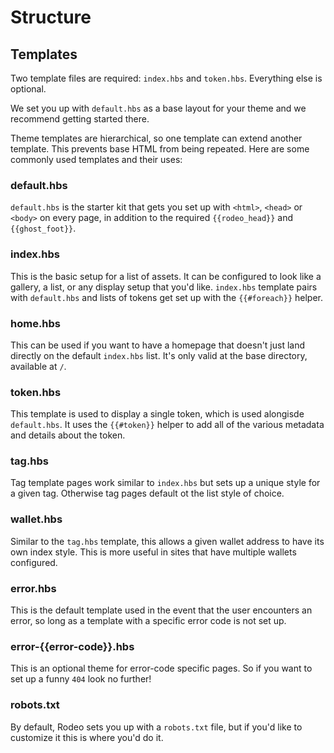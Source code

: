 # Structure

## Templates

Two template files are required: `index.hbs` and `token.hbs`. Everything else is optional.

We set you up with `default.hbs` as a base layout for your theme and we recommend getting started there.

Theme templates are hierarchical, so one template can extend another template. This prevents base HTML from being repeated. Here are some commonly used templates and their uses:

### default.hbs

`default.hbs` is the starter kit that gets you set up with `<html>`, `<head>` or `<body>` on every page, in addition to the required `{{rodeo_head}}` and `{{ghost_foot}}`.

### index.hbs

This is the basic setup for a list of assets. It can be configured to look like a gallery, a list, or any display setup that you'd like. `index.hbs` template pairs with `default.hbs` and lists of tokens get set up with the `{{#foreach}}` helper.

### home.hbs

This can be used if you want to have a homepage that doesn't just land directly on the default `index.hbs` list. It's only valid at the base directory, available at `/`.

### token.hbs

This template is used to display a single token, which is used alongisde `default.hbs`. It uses the `{{#token}}` helper to add all of the various metadata and details about the token.

### tag.hbs

Tag template pages work similar to `index.hbs` but sets up a unique style for a given tag. Otherwise tag pages default ot the list style of choice.

### wallet.hbs

Similar to the `tag.hbs` template, this allows a given wallet address to have its own index style. This is more useful in sites that have multiple wallets configured.

### error.hbs

This is the default template used in the event that the user encounters an error, so long as a template with a specific error code is not set up.

### **error-{{error-code}}.hbs**

This is an optional theme for error-code specific pages. So if you want to set up a funny `404` look no further!

### **robots.txt**

By default, Rodeo sets you up with a `robots.txt` file, but if you'd like to customize it this is where you'd do it.  


